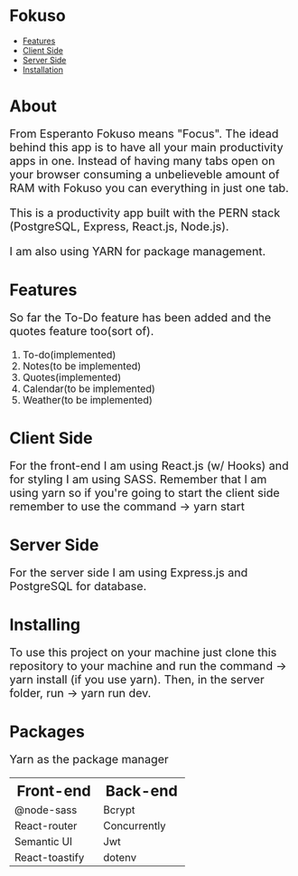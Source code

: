 <h1>Fokuso</h1>

<ul>
  <li><a href="#features">Features</a></li>
  <li><a href="#client">Client Side</a></li>
  <li><a href="#server">Server Side</a></li>
  <li><a href="#install">Installation</a></li>
</ul>

<h1>About</h1>
<p style="font-size: 20px;"  >From Esperanto Fokuso means "Focus".
The idead behind this app is to have all your main productivity apps in one. Instead of having many tabs open on your browser consuming a unbelieveble amount of RAM with Fokuso you can everything in just one tab.
</p>
<p style="font-size: 20px;"  >This is a productivity app built with the PERN stack (PostgreSQL, Express, React.js, Node.js).</p>
<p style="font-size: 20px;"  >I am also using YARN for package management.</p>

<h1 id="features">Features</h1>
<p style="font-size: 20px;"  >So far the To-Do feature has been added and the quotes feature too(sort of).</p>
<oL>
 <li style="font-size: 17px;">To-do(implemented)</li>
 <li style="font-size: 17px;">Notes(to be implemented)</li>
 <li style="font-size: 17px;">Quotes(implemented)</li>
 <li style="font-size: 17px;">Calendar(to be implemented)</li>
 <li style="font-size: 17px;">Weather(to be implemented)</li>
</ol>

<h1 id="client" >Client Side</h1>
<p style="font-size: 20px;">
For the front-end I am using React.js (w/ Hooks) and for styling I am using SASS. Remember that I am using yarn so if you're going to start the client side remember to use the command -> yarn start
</p>
<h1 id="server" >Server Side</h1>
<p style="font-size: 20px;">
For the server side I am using Express.js and PostgreSQL for database.
</p>

<h1 id="install" >Installing</h1>
<p style="font-size: 20px;">
To use this project on your machine just clone this repository to your machine and run the command -> yarn install (if you use yarn).
Then, in the server folder, run -> yarn run dev.
</p>

<h1 id="packages" >Packages</h1>
<p style="font-size: 20px;">Yarn as the package manager</p>
<table>
<tr style="font-size: 26px;">
 <th>Front-end</th>
 <th >Back-end</th>
</tr>
<tr style="font-size: 18px;"
>
 <td>@node-sass</td>
 <td>Bcrypt</td>
</tr>
<tr style="font-size: 18px;"
>
 <td>React-router</td>
 <td>Concurrently</td>
</tr>
<tr style="font-size: 18px;"
>
 <td>Semantic UI</td>
 <td>Jwt</td>
</tr>
<tr style="font-size: 18px;"
>
 <td>React-toastify</td>
 <td>dotenv</td>
</tr>

</table>

